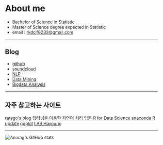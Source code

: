 # About me
- Bachelor of Science in Statistic
- Master of Science degree expected in Statistic
- email : rkdcjf8232@gmail.com
* * *
## Blog
  - [github](https://github.com/gangcheol/)
  - [soundcloud](https://soundcloud.com/qfmtzwxyygft/albums)
  - [NLP](https://gangcheol.github.io/nlp-with-pytroch/)
  - [Data Mining](https://gangcheol.github.io/data-mining/)
  - [Bigdata Analysis](https://gangcheol.github.io/big-data-analysis/)

* * *
## 자주 참고하는 사이트
[ratsgo's blog](https://ratsgo.github.io/)
[딥러닝을 이용한 자연어 처리 입문](https://wikidocs.net/book/2155)
[R for Data Science](https://r4ds.had.co.nz/)
[anaconda R update](https://stackoverflow.com/questions/64158633/installing-r-4-0-2-version)
[ggplot](https://doublekpark.blogspot.com/2019/03/11-ggplot2_2.html)
[LAB Hayoung](https://doublekpark.blogspot.com/2019/03/11-ggplot2_2.html)

* * *
![Anurag's GitHub stats](https://github-readme-stats.vercel.app/api?username=anuraghazra&show_icons=true&theme=radical)
